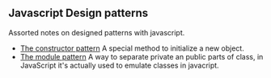 ## Javascript Design patterns

Assorted notes on designed patterns with javascript.


* [The constructor pattern]('./constructor.js') A special method to initialize a new object.
* [The module pattern]('./module.js') A way to separate private an public parts of class, in JavaScript it's actually used to emulate classes in javacript.

